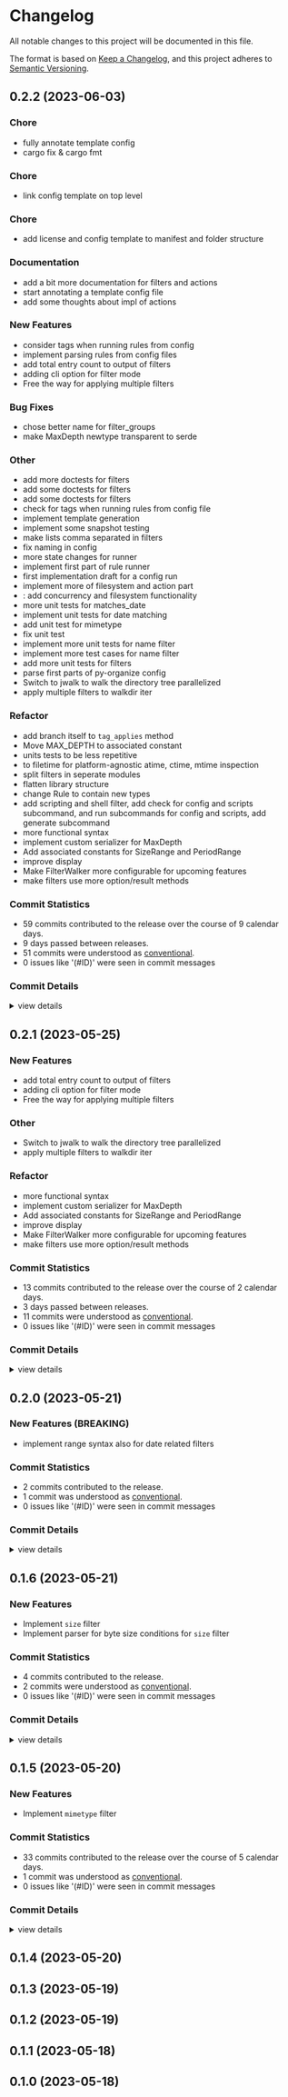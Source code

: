 # Changelog

All notable changes to this project will be documented in this file.

The format is based on [Keep a Changelog](https://keepachangelog.com/en/1.0.0/),
and this project adheres to [Semantic Versioning](https://semver.org/spec/v2.0.0.html).

## 0.2.2 (2023-06-03)

<csr-id-930593f55f0128609daf98ccee901d5e33c29223/>
<csr-id-cb1e1151c09afed48f40b989132ae89324f9f2b1/>
<csr-id-a7d737c5cc9e6465c7cf724c5d020b0f7e8ad935/>
<csr-id-a024a32327344ff109d8e6e68819f507d7c9e8ab/>
<csr-id-28ad00049f14ec1761f26baf2fe2088854094900/>
<csr-id-7c0b0c9ce915e8b43d4542bc79b53432dd5bc2d2/>
<csr-id-19110b9592fb35314402f9bac71f52791c5a7cd1/>
<csr-id-ad6f6844dc93dac07e4d1921d1dbe0ab984b15c9/>
<csr-id-b665490feb2a7a44996847d80ee918ea82cc4772/>
<csr-id-22192eb528c2f95ad01ef124082dfae518e8c464/>
<csr-id-afb116bc91add3ac76f6c55e44932391eec6e7e8/>
<csr-id-3f6df32eac07d369b035ffb06156c2b47b0f9121/>
<csr-id-abdc5ecfe89c8db0b3f7077681ef3a23a7797df5/>
<csr-id-c2a5e017868e9f2af2bda3576b7e342356783722/>
<csr-id-67f506ea0f869bb0a55c1d3938d3d8b58612c979/>
<csr-id-a52abf6e5aa902c22c3fd7eebdd3088a2b3c6a50/>
<csr-id-2abf8ea4fb19e8d1be640fb52abe1aba9c4e08c4/>
<csr-id-db912c4ccfbc525ff4c5dccf231fda064e9a001e/>
<csr-id-2a75ebb8b239d79e02262e5aeb470c66b25afbb9/>
<csr-id-2d6ad427618ab76d5b73471dba62f6280218f63e/>
<csr-id-31c790a1b244c5b98de9bba21b5ed9052d47d788/>
<csr-id-db2d3480a1f965e861f92b8df04079461ee2f35d/>
<csr-id-91a8840c5826eb39493384a3e2d1bbb69f38c298/>
<csr-id-18ee7029fa931b0f95046f11c2919b23f11c1470/>
<csr-id-a3163027800f1843476b8855a41f2115fdb3d3eb/>
<csr-id-b633c561839314c760bf9a1a70e5b1aadac23b12/>
<csr-id-2dec9033ce8187cdb74b23e2363d09d65131bbdd/>
<csr-id-5b35248f532666f09dd8fd9308be1d16cb7c9f81/>
<csr-id-f4a9cfaa19d9f088768f2f705f14a400ad701a8b/>
<csr-id-85fd452e00835f14e84da9547bb5659449771cde/>
<csr-id-8b47644af39c99f79658cdd54c067f9787b02347/>
<csr-id-2c06e62ede4f1de31c75dd786c65f87b0855dffc/>
<csr-id-54a8993981273a39fb0da07de5853a2fbc5764b4/>
<csr-id-0c79c6b5b75adc05c54fee49f3398ed871ffd9b3/>
<csr-id-95d7740dfbda24d934eea7ecce21b39076cf251c/>
<csr-id-847737a5554f76a76366cd67fe8b2870277c935b/>
<csr-id-99d7b0c109017a78c1ef726dcc9d40d0507b0426/>
<csr-id-a82a20821ebe60d386efcb9856f4d22b45ab4a2e/>
<csr-id-fd90047424eb9e6f04481a1ef35825e360b06912/>
<csr-id-44a037fa00212ec2d07a0449f9b3d0aee05e3d55/>

### Chore

 - <csr-id-930593f55f0128609daf98ccee901d5e33c29223/> fully annotate template config
 - <csr-id-cb1e1151c09afed48f40b989132ae89324f9f2b1/> cargo fix & cargo fmt

### Chore

 - <csr-id-5672b52473d2715ba320dc9e6aed45119e7b0eae/> link config template on top level

### Chore

 - <csr-id-44a037fa00212ec2d07a0449f9b3d0aee05e3d55/> add license and config template to manifest and folder structure

### Documentation

 - <csr-id-e39e96c5b5b08ecad0cb197c62f49fd0809faabf/> add a bit more documentation for filters and actions
 - <csr-id-0f49e89282eaa8fc5f11a1db81553484e9a669b9/> start annotating a template config file
 - <csr-id-96c3d950812a8df8cdccb53a47ae0e6165462117/> add some thoughts about impl of actions

### New Features

 - <csr-id-f6bfca7440be8ee3f3aeed24b3164458cd2dcfe9/> consider tags when running rules from config
 - <csr-id-94757b5e2eddb54b0a706634f408bb5fcabfaf94/> implement parsing rules from config files
 - <csr-id-2c55b20c24da830f5d81468450882f126c8d5531/> add total entry count to output of filters
 - <csr-id-d088c50c894a9a94a47b2e3b66502fa3d5fdfc59/> adding cli option for filter mode
 - <csr-id-7c2991827f503c7caf6f82e964f9cc91f5c39d0e/> Free the way for applying multiple filters

### Bug Fixes

 - <csr-id-45182d5fa76f1716c98ce372aea4177ef6d3bb50/> chose better name for filter_groups
 - <csr-id-ef8ea621bd5fcbdb24050204ef77eb2e330cf880/> make MaxDepth newtype  transparent to serde

### Other

 - <csr-id-a7d737c5cc9e6465c7cf724c5d020b0f7e8ad935/> add more doctests for filters
 - <csr-id-a024a32327344ff109d8e6e68819f507d7c9e8ab/> add some doctests for filters
 - <csr-id-28ad00049f14ec1761f26baf2fe2088854094900/> add some doctests for filters
 - <csr-id-7c0b0c9ce915e8b43d4542bc79b53432dd5bc2d2/> check for tags when running rules from config file
 - <csr-id-19110b9592fb35314402f9bac71f52791c5a7cd1/> implement template generation
 - <csr-id-ad6f6844dc93dac07e4d1921d1dbe0ab984b15c9/> implement some snapshot testing
 - <csr-id-b665490feb2a7a44996847d80ee918ea82cc4772/> make lists comma separated in filters
 - <csr-id-22192eb528c2f95ad01ef124082dfae518e8c464/> fix naming in config
 - <csr-id-afb116bc91add3ac76f6c55e44932391eec6e7e8/> more state changes for runner
 - <csr-id-3f6df32eac07d369b035ffb06156c2b47b0f9121/> implement first part of rule runner
 - <csr-id-abdc5ecfe89c8db0b3f7077681ef3a23a7797df5/> first implementation draft for a config run
 - <csr-id-c2a5e017868e9f2af2bda3576b7e342356783722/> implement more of filesystem and action part
 - <csr-id-67f506ea0f869bb0a55c1d3938d3d8b58612c979/> : add concurrency and filesystem functionality
 - <csr-id-a52abf6e5aa902c22c3fd7eebdd3088a2b3c6a50/> more unit tests for matches_date
 - <csr-id-2abf8ea4fb19e8d1be640fb52abe1aba9c4e08c4/> implement unit tests for date matching
 - <csr-id-db912c4ccfbc525ff4c5dccf231fda064e9a001e/> add unit test for mimetype
 - <csr-id-2a75ebb8b239d79e02262e5aeb470c66b25afbb9/> fix unit test
 - <csr-id-2d6ad427618ab76d5b73471dba62f6280218f63e/> implement more unit tests for name filter
 - <csr-id-31c790a1b244c5b98de9bba21b5ed9052d47d788/> implement more test cases for name filter
 - <csr-id-db2d3480a1f965e861f92b8df04079461ee2f35d/> add more unit tests for filters
 - <csr-id-91a8840c5826eb39493384a3e2d1bbb69f38c298/> parse first parts of py-organize config
 - <csr-id-18ee7029fa931b0f95046f11c2919b23f11c1470/> Switch to jwalk to walk the directory tree parallelized
 - <csr-id-a3163027800f1843476b8855a41f2115fdb3d3eb/> apply multiple filters to walkdir iter

### Refactor

 - <csr-id-b633c561839314c760bf9a1a70e5b1aadac23b12/> add branch itself to `tag_applies` method
 - <csr-id-2dec9033ce8187cdb74b23e2363d09d65131bbdd/> Move MAX_DEPTH to associated constant
 - <csr-id-5b35248f532666f09dd8fd9308be1d16cb7c9f81/> units tests to be less repetitive
 - <csr-id-f4a9cfaa19d9f088768f2f705f14a400ad701a8b/> to filetime for platform-agnostic atime, ctime, mtime inspection
 - <csr-id-85fd452e00835f14e84da9547bb5659449771cde/> split filters in seperate modules
 - <csr-id-8b47644af39c99f79658cdd54c067f9787b02347/> flatten library structure
 - <csr-id-2c06e62ede4f1de31c75dd786c65f87b0855dffc/> change Rule to contain new types
 - <csr-id-54a8993981273a39fb0da07de5853a2fbc5764b4/> add scripting and shell filter, add check for config and scripts subcommand, and run subcommands for config and scripts, add generate subcommand
 - <csr-id-0c79c6b5b75adc05c54fee49f3398ed871ffd9b3/> more functional syntax
 - <csr-id-95d7740dfbda24d934eea7ecce21b39076cf251c/> implement custom serializer for MaxDepth
 - <csr-id-847737a5554f76a76366cd67fe8b2870277c935b/> Add associated constants for SizeRange and PeriodRange
 - <csr-id-99d7b0c109017a78c1ef726dcc9d40d0507b0426/> improve display
 - <csr-id-a82a20821ebe60d386efcb9856f4d22b45ab4a2e/> Make FilterWalker more configurable for upcoming features
 - <csr-id-fd90047424eb9e6f04481a1ef35825e360b06912/> make filters use more option/result methods

### Commit Statistics

<csr-read-only-do-not-edit/>

 - 59 commits contributed to the release over the course of 9 calendar days.
 - 9 days passed between releases.
 - 51 commits were understood as [conventional](https://www.conventionalcommits.org).
 - 0 issues like '(#ID)' were seen in commit messages

### Commit Details

<csr-read-only-do-not-edit/>

<details><summary>view details</summary>

 * **Uncategorized**
    - Link config template on top level ([`5672b52`](https://github.com/organize-rs/organize/commit/5672b52473d2715ba320dc9e6aed45119e7b0eae))
    - Release organize-rs_core v0.2.2 ([`f13bef7`](https://github.com/organize-rs/organize/commit/f13bef7bc2aef5a499a8f340dcd3ba27ccd41f5f))
    - Release organize-rs_core v0.2.2, organize-rs v0.4.0 ([`38b98b8`](https://github.com/organize-rs/organize/commit/38b98b805dd984773c7445d4b3bcdcfe62965596))
    - Add license and config template to manifest and folder structure ([`44a037f`](https://github.com/organize-rs/organize/commit/44a037fa00212ec2d07a0449f9b3d0aee05e3d55))
    - Release organize-rs_core v0.2.2, organize-rs v0.4.0 ([`ed623d7`](https://github.com/organize-rs/organize/commit/ed623d73fa574d4641e11e27cf6a2d4936ed5abe))
    - Release organize-rs_core v0.2.2, organize-rs v0.4.0 ([`27615a9`](https://github.com/organize-rs/organize/commit/27615a970fd946871a2c64f151490bc0269a45a5))
    - Release organize-rs_core v0.2.2, organize-rs v0.4.0 ([`8b71b45`](https://github.com/organize-rs/organize/commit/8b71b4546f100d0003c76f80f1d6c6d07615f74e))
    - Add a bit more documentation for filters and actions ([`e39e96c`](https://github.com/organize-rs/organize/commit/e39e96c5b5b08ecad0cb197c62f49fd0809faabf))
    - Add more doctests for filters ([`a7d737c`](https://github.com/organize-rs/organize/commit/a7d737c5cc9e6465c7cf724c5d020b0f7e8ad935))
    - Add some doctests for filters ([`a024a32`](https://github.com/organize-rs/organize/commit/a024a32327344ff109d8e6e68819f507d7c9e8ab))
    - Add some doctests for filters ([`28ad000`](https://github.com/organize-rs/organize/commit/28ad00049f14ec1761f26baf2fe2088854094900))
    - Fully annotate template config ([`930593f`](https://github.com/organize-rs/organize/commit/930593f55f0128609daf98ccee901d5e33c29223))
    - Add branch itself to `tag_applies` method ([`b633c56`](https://github.com/organize-rs/organize/commit/b633c561839314c760bf9a1a70e5b1aadac23b12))
    - Consider tags when running rules from config ([`f6bfca7`](https://github.com/organize-rs/organize/commit/f6bfca7440be8ee3f3aeed24b3164458cd2dcfe9))
    - Check for tags when running rules from config file ([`7c0b0c9`](https://github.com/organize-rs/organize/commit/7c0b0c9ce915e8b43d4542bc79b53432dd5bc2d2))
    - Cargo fix & cargo fmt ([`cb1e115`](https://github.com/organize-rs/organize/commit/cb1e1151c09afed48f40b989132ae89324f9f2b1))
    - Implement template generation ([`19110b9`](https://github.com/organize-rs/organize/commit/19110b9592fb35314402f9bac71f52791c5a7cd1))
    - Start annotating a template config file ([`0f49e89`](https://github.com/organize-rs/organize/commit/0f49e89282eaa8fc5f11a1db81553484e9a669b9))
    - Implement some snapshot testing ([`ad6f684`](https://github.com/organize-rs/organize/commit/ad6f6844dc93dac07e4d1921d1dbe0ab984b15c9))
    - Implement parsing rules from config files ([`94757b5`](https://github.com/organize-rs/organize/commit/94757b5e2eddb54b0a706634f408bb5fcabfaf94))
    - Chose better name for filter_groups ([`45182d5`](https://github.com/organize-rs/organize/commit/45182d5fa76f1716c98ce372aea4177ef6d3bb50))
    - Make lists comma separated in filters ([`b665490`](https://github.com/organize-rs/organize/commit/b665490feb2a7a44996847d80ee918ea82cc4772))
    - Fix naming in config ([`22192eb`](https://github.com/organize-rs/organize/commit/22192eb528c2f95ad01ef124082dfae518e8c464))
    - More state changes for runner ([`afb116b`](https://github.com/organize-rs/organize/commit/afb116bc91add3ac76f6c55e44932391eec6e7e8))
    - Implement first part of rule runner ([`3f6df32`](https://github.com/organize-rs/organize/commit/3f6df32eac07d369b035ffb06156c2b47b0f9121))
    - Move MAX_DEPTH to associated constant ([`2dec903`](https://github.com/organize-rs/organize/commit/2dec9033ce8187cdb74b23e2363d09d65131bbdd))
    - Make MaxDepth newtype  transparent to serde ([`ef8ea62`](https://github.com/organize-rs/organize/commit/ef8ea621bd5fcbdb24050204ef77eb2e330cf880))
    - First implementation draft for a config run ([`abdc5ec`](https://github.com/organize-rs/organize/commit/abdc5ecfe89c8db0b3f7077681ef3a23a7797df5))
    - Implement more of filesystem and action part ([`c2a5e01`](https://github.com/organize-rs/organize/commit/c2a5e017868e9f2af2bda3576b7e342356783722))
    - : add concurrency and filesystem functionality ([`67f506e`](https://github.com/organize-rs/organize/commit/67f506ea0f869bb0a55c1d3938d3d8b58612c979))
    - Units tests to be less repetitive ([`5b35248`](https://github.com/organize-rs/organize/commit/5b35248f532666f09dd8fd9308be1d16cb7c9f81))
    - More unit tests for matches_date ([`a52abf6`](https://github.com/organize-rs/organize/commit/a52abf6e5aa902c22c3fd7eebdd3088a2b3c6a50))
    - Implement unit tests for date matching ([`2abf8ea`](https://github.com/organize-rs/organize/commit/2abf8ea4fb19e8d1be640fb52abe1aba9c4e08c4))
    - To filetime for platform-agnostic atime, ctime, mtime inspection ([`f4a9cfa`](https://github.com/organize-rs/organize/commit/f4a9cfaa19d9f088768f2f705f14a400ad701a8b))
    - Add some thoughts about impl of actions ([`96c3d95`](https://github.com/organize-rs/organize/commit/96c3d950812a8df8cdccb53a47ae0e6165462117))
    - Add unit test for mimetype ([`db912c4`](https://github.com/organize-rs/organize/commit/db912c4ccfbc525ff4c5dccf231fda064e9a001e))
    - Fix unit test ([`2a75ebb`](https://github.com/organize-rs/organize/commit/2a75ebb8b239d79e02262e5aeb470c66b25afbb9))
    - Implement more unit tests for name filter ([`2d6ad42`](https://github.com/organize-rs/organize/commit/2d6ad427618ab76d5b73471dba62f6280218f63e))
    - Implement more test cases for name filter ([`31c790a`](https://github.com/organize-rs/organize/commit/31c790a1b244c5b98de9bba21b5ed9052d47d788))
    - Split filters in seperate modules ([`85fd452`](https://github.com/organize-rs/organize/commit/85fd452e00835f14e84da9547bb5659449771cde))
    - Add more unit tests for filters ([`db2d348`](https://github.com/organize-rs/organize/commit/db2d3480a1f965e861f92b8df04079461ee2f35d))
    - More deserialization attempts ([`c32b4b3`](https://github.com/organize-rs/organize/commit/c32b4b30c602b61d5ce94a037ccf2a496232c935))
    - Flatten library structure ([`8b47644`](https://github.com/organize-rs/organize/commit/8b47644af39c99f79658cdd54c067f9787b02347))
    - Parse first parts of py-organize config ([`91a8840`](https://github.com/organize-rs/organize/commit/91a8840c5826eb39493384a3e2d1bbb69f38c298))
    - Change Rule to contain new types ([`2c06e62`](https://github.com/organize-rs/organize/commit/2c06e62ede4f1de31c75dd786c65f87b0855dffc))
    - Add scripting and shell filter, add check for config and scripts subcommand, and run subcommands for config and scripts, add generate subcommand ([`54a8993`](https://github.com/organize-rs/organize/commit/54a8993981273a39fb0da07de5853a2fbc5764b4))
    - Release organize-rs_core v0.2.1, organize-rs v0.3.1 ([`e9689a9`](https://github.com/organize-rs/organize/commit/e9689a90133a48eaa76cd6d51aa4a8b3b496a868))
    - Add total entry count to output of filters ([`2c55b20`](https://github.com/organize-rs/organize/commit/2c55b20c24da830f5d81468450882f126c8d5531))
    - More functional syntax ([`0c79c6b`](https://github.com/organize-rs/organize/commit/0c79c6b5b75adc05c54fee49f3398ed871ffd9b3))
    - Switch to jwalk to walk the directory tree parallelized ([`18ee702`](https://github.com/organize-rs/organize/commit/18ee7029fa931b0f95046f11c2919b23f11c1470))
    - Implement custom serializer for MaxDepth ([`95d7740`](https://github.com/organize-rs/organize/commit/95d7740dfbda24d934eea7ecce21b39076cf251c))
    - Add associated constants for SizeRange and PeriodRange ([`847737a`](https://github.com/organize-rs/organize/commit/847737a5554f76a76366cd67fe8b2870277c935b))
    - Improve display ([`99d7b0c`](https://github.com/organize-rs/organize/commit/99d7b0c109017a78c1ef726dcc9d40d0507b0426))
    - Adding cli option for filter mode ([`d088c50`](https://github.com/organize-rs/organize/commit/d088c50c894a9a94a47b2e3b66502fa3d5fdfc59))
    - Make FilterWalker more configurable for upcoming features ([`a82a208`](https://github.com/organize-rs/organize/commit/a82a20821ebe60d386efcb9856f4d22b45ab4a2e))
    - Free the way for applying multiple filters ([`7c29918`](https://github.com/organize-rs/organize/commit/7c2991827f503c7caf6f82e964f9cc91f5c39d0e))
    - Fix borrow issues ([`398edb2`](https://github.com/organize-rs/organize/commit/398edb29916398c43b15531779233eda4b28eef5))
    - Apply multiple filters to walkdir iter ([`a316302`](https://github.com/organize-rs/organize/commit/a3163027800f1843476b8855a41f2115fdb3d3eb))
    - Make filters use more option/result methods ([`fd90047`](https://github.com/organize-rs/organize/commit/fd90047424eb9e6f04481a1ef35825e360b06912))
</details>

## 0.2.1 (2023-05-25)

<csr-id-4757013ebe9fe5d37ea3d7b7cddf155910e0f5b4/>
<csr-id-09c428cc45bbb348ca08e5fd233c999408ca2500/>
<csr-id-48dd7daf79444deee11134c5c42fe4e9aa4e18ba/>
<csr-id-8504e820eca6dd8be66d707695e56d0c8c8f3be6/>
<csr-id-9d55a017ae9ba14b726fe542a9354fcf045b06f3/>
<csr-id-543150dd96aca886bacd0057bda1957d19b4322d/>
<csr-id-14300ea60bcccf500d813ee267792899a278a9ff/>
<csr-id-c005013d1c49f5d717d635c3ece760bb5c904e09/>

### New Features

 - <csr-id-12b5e9cb07d2258ac4a56ce7d38993802e6f7385/> add total entry count to output of filters
 - <csr-id-fea4cc14fe1f64cc9fd91664bf07f8940cba15a1/> adding cli option for filter mode
 - <csr-id-33fc910001ac35967bc1e424b110c88ace6b9186/> Free the way for applying multiple filters

### Other

 - <csr-id-4757013ebe9fe5d37ea3d7b7cddf155910e0f5b4/> Switch to jwalk to walk the directory tree parallelized
 - <csr-id-09c428cc45bbb348ca08e5fd233c999408ca2500/> apply multiple filters to walkdir iter

### Refactor

 - <csr-id-48dd7daf79444deee11134c5c42fe4e9aa4e18ba/> more functional syntax
 - <csr-id-8504e820eca6dd8be66d707695e56d0c8c8f3be6/> implement custom serializer for MaxDepth
 - <csr-id-9d55a017ae9ba14b726fe542a9354fcf045b06f3/> Add associated constants for SizeRange and PeriodRange
 - <csr-id-543150dd96aca886bacd0057bda1957d19b4322d/> improve display
 - <csr-id-14300ea60bcccf500d813ee267792899a278a9ff/> Make FilterWalker more configurable for upcoming features
 - <csr-id-c005013d1c49f5d717d635c3ece760bb5c904e09/> make filters use more option/result methods

### Commit Statistics

<csr-read-only-do-not-edit/>

 - 13 commits contributed to the release over the course of 2 calendar days.
 - 3 days passed between releases.
 - 11 commits were understood as [conventional](https://www.conventionalcommits.org).
 - 0 issues like '(#ID)' were seen in commit messages

### Commit Details

<csr-read-only-do-not-edit/>

<details><summary>view details</summary>

 * **Uncategorized**
    - Release organize-rs_core v0.2.1, organize-rs v0.3.1 ([`2ff132c`](https://github.com/organize-rs/organize/commit/2ff132c615a868856281bffdfd84de35b848a365))
    - Add total entry count to output of filters ([`12b5e9c`](https://github.com/organize-rs/organize/commit/12b5e9cb07d2258ac4a56ce7d38993802e6f7385))
    - More functional syntax ([`48dd7da`](https://github.com/organize-rs/organize/commit/48dd7daf79444deee11134c5c42fe4e9aa4e18ba))
    - Switch to jwalk to walk the directory tree parallelized ([`4757013`](https://github.com/organize-rs/organize/commit/4757013ebe9fe5d37ea3d7b7cddf155910e0f5b4))
    - Implement custom serializer for MaxDepth ([`8504e82`](https://github.com/organize-rs/organize/commit/8504e820eca6dd8be66d707695e56d0c8c8f3be6))
    - Add associated constants for SizeRange and PeriodRange ([`9d55a01`](https://github.com/organize-rs/organize/commit/9d55a017ae9ba14b726fe542a9354fcf045b06f3))
    - Improve display ([`543150d`](https://github.com/organize-rs/organize/commit/543150dd96aca886bacd0057bda1957d19b4322d))
    - Adding cli option for filter mode ([`fea4cc1`](https://github.com/organize-rs/organize/commit/fea4cc14fe1f64cc9fd91664bf07f8940cba15a1))
    - Make FilterWalker more configurable for upcoming features ([`14300ea`](https://github.com/organize-rs/organize/commit/14300ea60bcccf500d813ee267792899a278a9ff))
    - Free the way for applying multiple filters ([`33fc910`](https://github.com/organize-rs/organize/commit/33fc910001ac35967bc1e424b110c88ace6b9186))
    - Fix borrow issues ([`3d1b0a1`](https://github.com/organize-rs/organize/commit/3d1b0a19e71441bdec6a9b609833b91a8ef890d8))
    - Apply multiple filters to walkdir iter ([`09c428c`](https://github.com/organize-rs/organize/commit/09c428cc45bbb348ca08e5fd233c999408ca2500))
    - Make filters use more option/result methods ([`c005013`](https://github.com/organize-rs/organize/commit/c005013d1c49f5d717d635c3ece760bb5c904e09))
</details>

## 0.2.0 (2023-05-21)

### New Features (BREAKING)

 - <csr-id-13f7560c1deb053fb74880247d01b60be6ef0ca1/> implement range syntax also for date related filters

### Commit Statistics

<csr-read-only-do-not-edit/>

 - 2 commits contributed to the release.
 - 1 commit was understood as [conventional](https://www.conventionalcommits.org).
 - 0 issues like '(#ID)' were seen in commit messages

### Commit Details

<csr-read-only-do-not-edit/>

<details><summary>view details</summary>

 * **Uncategorized**
    - Release organize-rs_core v0.2.0, safety bump organize-rs v0.3.0 ([`fb27edc`](https://github.com/organize-rs/organize/commit/fb27edc1f40e49e4db6d8553ebb1317feb0cb8be))
    - Implement range syntax also for date related filters ([`13f7560`](https://github.com/organize-rs/organize/commit/13f7560c1deb053fb74880247d01b60be6ef0ca1))
</details>

## 0.1.6 (2023-05-21)

### New Features

 - <csr-id-da1d07a58a6ccafc1f930132eb0cb4c182af9569/> Implement `size` filter
 - <csr-id-0cf330e125e4154f71cef3c990ab574928cf49d1/> Implement parser for byte size conditions for `size` filter

### Commit Statistics

<csr-read-only-do-not-edit/>

 - 4 commits contributed to the release.
 - 2 commits were understood as [conventional](https://www.conventionalcommits.org).
 - 0 issues like '(#ID)' were seen in commit messages

### Commit Details

<csr-read-only-do-not-edit/>

<details><summary>view details</summary>

 * **Uncategorized**
    - Release organize-rs_core v0.1.6 ([`fc39cd1`](https://github.com/organize-rs/organize/commit/fc39cd180ae6c20023e3a821f2156eaf953a8729))
    - Merge branch 'develop' ([`7bf59e8`](https://github.com/organize-rs/organize/commit/7bf59e8bfb8da7033192034153a9216a2db185c4))
    - Implement `size` filter ([`da1d07a`](https://github.com/organize-rs/organize/commit/da1d07a58a6ccafc1f930132eb0cb4c182af9569))
    - Implement parser for byte size conditions for `size` filter ([`0cf330e`](https://github.com/organize-rs/organize/commit/0cf330e125e4154f71cef3c990ab574928cf49d1))
</details>

## 0.1.5 (2023-05-20)

### New Features

 - <csr-id-345d8885d1ffe9bcfdc42c62fccbdc59a457ed0a/> Implement `mimetype` filter

### Commit Statistics

<csr-read-only-do-not-edit/>

 - 33 commits contributed to the release over the course of 5 calendar days.
 - 1 commit was understood as [conventional](https://www.conventionalcommits.org).
 - 0 issues like '(#ID)' were seen in commit messages

### Commit Details

<csr-read-only-do-not-edit/>

<details><summary>view details</summary>

 * **Uncategorized**
    - Release organize-rs_core v0.1.5, organize-rs v0.2.5 ([`6de8935`](https://github.com/organize-rs/organize/commit/6de893599162bbbb838c7c5f5fd3a81536cb9b30))
    - Implement `mimetype` filter ([`345d888`](https://github.com/organize-rs/organize/commit/345d8885d1ffe9bcfdc42c62fccbdc59a457ed0a))
    - Adjusting changelogs prior to release of organize-rs_core v0.1.4, organize-rs v0.2.4 ([`b00bbe0`](https://github.com/organize-rs/organize/commit/b00bbe03cc7b50a08dcb2e6c98eb41a3a586f488))
    - Implement `last_accessed` and `last_modified` filters ([`4410c3f`](https://github.com/organize-rs/organize/commit/4410c3f8a45909c69a3fdca63ad8f6845b601dc3))
    - Implement `created` filter ([`f07ab6a`](https://github.com/organize-rs/organize/commit/f07ab6a4bd9be7674dad416f7b74e9b9196b3dca))
    - Remove human-panic dependency ([`9382256`](https://github.com/organize-rs/organize/commit/938225668c8879192a8e81a4872797907e3b4641))
    - Remove unused import ([`9f56d4c`](https://github.com/organize-rs/organize/commit/9f56d4ce1211abaf96f720c9874b1bba1915d755))
    - Cargo fix & cargo fmt ([`ee231a6`](https://github.com/organize-rs/organize/commit/ee231a69fcd825e6121c380f408c21ff2bf6c425))
    - Adjusting changelogs prior to release of organize-rs_core v0.1.3, organize-rs v0.2.3 ([`c4d5428`](https://github.com/organize-rs/organize/commit/c4d5428c29ca7bf24746abf8ff45c74a4838159d))
    - Adjusting changelogs prior to release of organize-rs_core v0.1.2, organize-rs v0.2.2 ([`2ebfdd7`](https://github.com/organize-rs/organize/commit/2ebfdd7fe2d386f54104f1a0a0d0230fd793f271))
    - Implement `empty` filter and global ignore for file names and directory paths ([`d51a81a`](https://github.com/organize-rs/organize/commit/d51a81a593cb37c54c0c91edfac60a5eb8de7c89))
    - Adjusting changelogs prior to release of organize-rs_core v0.1.1, organize-rs v0.2.1 ([`1e0e2dc`](https://github.com/organize-rs/organize/commit/1e0e2dc36593da72422817d50eff61f13444ea32))
    - Update Versions ([`bb0cbce`](https://github.com/organize-rs/organize/commit/bb0cbce647d6f864100e81d1ac65a50fecb614c7))
    - Fix file_stem case insensitivity ([`03509fe`](https://github.com/organize-rs/organize/commit/03509fe7f6eedf5a94253a2e8e094c47ba114f69))
    - Add description to core lib ([`3b83e8e`](https://github.com/organize-rs/organize/commit/3b83e8ec10c2cbf24c7c35923aba9fc75687921c))
    - Update workspace manifests ([`d4eba0d`](https://github.com/organize-rs/organize/commit/d4eba0d0052f1d114bd7988edacfc5e53a62e4a9))
    - Adjusting changelogs prior to release of organize-rs_core v0.1.0, organize-rs v0.2.0 ([`2dbdfe3`](https://github.com/organize-rs/organize/commit/2dbdfe3b7b2b656075901a013a587f6e6d4883cf))
    - Adjusting changelogs prior to release of organize-rs_core v0.1.0, organize-rs v0.2.0 ([`c008e22`](https://github.com/organize-rs/organize/commit/c008e22937993460a2997c33c13410625c25fc5b))
    - Add Changelogs ([`3b0ccbd`](https://github.com/organize-rs/organize/commit/3b0ccbda803b2a51cb5a33a03e8c9a382caeae96))
    - Update readme and version ([`287b420`](https://github.com/organize-rs/organize/commit/287b420a81ad730f79d90250c6fde2c7dda6f662))
    - Fix `name` filter `--ends_with` to include `file_stem` ([`af0efed`](https://github.com/organize-rs/organize/commit/af0efed87cabec1c5d7cf465452511008b2e475a))
    - Implement `name` filter ([`88587b0`](https://github.com/organize-rs/organize/commit/88587b09d28b0e1d8dfb9161086308edb19fbfbc))
    - Fix some grouping issues in Cli, create `cli` feature in organize-rs_core ([`b734e62`](https://github.com/organize-rs/organize/commit/b734e625d869163b07f63923414ffa900f93ca64))
    - Implement `filter_by_extension` ([`45e4d5b`](https://github.com/organize-rs/organize/commit/45e4d5b03185d5cd016d16795fdba0336c1496bd))
    - First try for implementing a file extension filter ([`45f2966`](https://github.com/organize-rs/organize/commit/45f296647ea46461ec89550f48eb22e07c037d5c))
    - Implement stub for filter methods ([`6c6f0f8`](https://github.com/organize-rs/organize/commit/6c6f0f89709a5f7b78ad8de3099ac3cbd6c5f6e3))
    - Add boilerplate for matching filters and actions ([`83c8cbc`](https://github.com/organize-rs/organize/commit/83c8cbc4dbf6e54b1941b8d1c5eabf399932845c))
    - Add czkawka_core dependency ([`5063aec`](https://github.com/organize-rs/organize/commit/5063aecdd41b99534d7c2539bcd60a5756401110))
    - Refine commands/subcommands ([`ed535f6`](https://github.com/organize-rs/organize/commit/ed535f68f92e4ec187a73fb628fcf4e86d1bda3e))
    - Rethink structure and change roadmap ([`f5df157`](https://github.com/organize-rs/organize/commit/f5df157a0ee6944c398450d5651965999ec7f1f3))
    - Add `actions` and `filters` as subcommands ([`60df64e`](https://github.com/organize-rs/organize/commit/60df64e3380870fb5182e9cd4f47bb792bc55ce7))
    - Start parsing config ([`0e36272`](https://github.com/organize-rs/organize/commit/0e36272f9e7db8e65daaad39d228d986ab952673))
    - Refactor to workspace and create new core library ([`0de540b`](https://github.com/organize-rs/organize/commit/0de540b0aa0ab07dc4f3b118e6f95b30312ea44e))
</details>

## 0.1.4 (2023-05-20)

## 0.1.3 (2023-05-19)

## 0.1.2 (2023-05-19)

## 0.1.1 (2023-05-18)

## 0.1.0 (2023-05-18)

